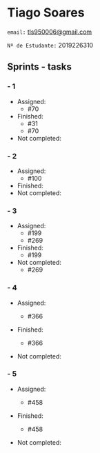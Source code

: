 # Tiago Soares

`email:` tls950006@gmail.com



`Nº de Estudante:` 2019226310


## Sprints - tasks

### - 1

* Assigned:
  - #70
* Finished:
  - #31
  - #70
* Not completed:

### - 2

* Assigned:
  - #100
* Finished:
* Not completed:

### - 3

* Assigned:
  - #199
  - #269
* Finished:
  - #199
* Not completed:
  - #269

### - 4

* Assigned:
  - #366
* Finished:
  - #366

* Not completed:


### - 5

* Assigned:
  - #458
* Finished:
  - #458

* Not completed:
